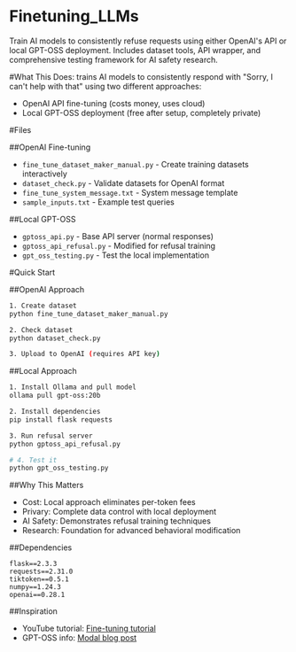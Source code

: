 # Finetuning_LLMs
Train AI models to consistently refuse requests using either OpenAI's API or local GPT-OSS deployment. Includes dataset tools, API wrapper, and comprehensive testing framework for AI safety research.


#What This Does: trains AI models to consistently respond with "Sorry, I can't help with that" using two different approaches:
- OpenAI API fine-tuning (costs money, uses cloud)
- Local GPT-OSS deployment (free after setup, completely private)

#Files

##OpenAI Fine-tuning
- `fine_tune_dataset_maker_manual.py` - Create training datasets interactively
- `dataset_check.py` - Validate datasets for OpenAI format
- `fine_tune_system_message.txt` - System message template
- `sample_inputs.txt` - Example test queries

##Local GPT-OSS
- `gptoss_api.py` - Base API server (normal responses)
- `gptoss_api_refusal.py` - Modified for refusal training
- `gpt_oss_testing.py` - Test the local implementation

#Quick Start

##OpenAI Approach
```bash
1. Create dataset
python fine_tune_dataset_maker_manual.py

2. Check dataset
python dataset_check.py

3. Upload to OpenAI (requires API key)
```

##Local Approach
```bash
1. Install Ollama and pull model
ollama pull gpt-oss:20b

2. Install dependencies
pip install flask requests

3. Run refusal server
python gptoss_api_refusal.py

# 4. Test it
python gpt_oss_testing.py
```

##Why This Matters

- Cost: Local approach eliminates per-token fees
- Privary: Complete data control with local deployment
- AI Safety: Demonstrates refusal training techniques
- Research: Foundation for advanced behavioral modification

##Dependencies

```
flask==2.3.3
requests==2.31.0
tiktoken==0.5.1
numpy==1.24.3
openai==0.28.1
```

##Inspiration

- YouTube tutorial: [Fine-tuning tutorial](https://www.youtube.com/watch?v=sLFpLguss2A)
- GPT-OSS info: [Modal blog post](https://modal.com/blog/gpt-oss-vs-gpt-5)
